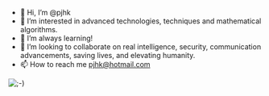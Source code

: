 - 👋 Hi, I’m @pjhk
- 👀 I’m interested in advanced technologies, techniques and mathematical algorithms.
- 🌱 I’m always learning!
- 💞️ I’m looking to collaborate on real intelligence, security, communication advancements, saving lives, and elevating humanity.
- 📫 How to reach me pjhk@hotmail.com


![;-)](https://media.cheggcdn.com/media/f8f/f8fbe229-83c6-427f-a550-412f9de72af5/phpGqY3xO.png ";-)")

<!---
pjhk/pjhk is a ✨ special ✨ repository because its `README.md` (this file) appears on your GitHub profile.
You can click the Preview link to take a look at your changes.
--->
